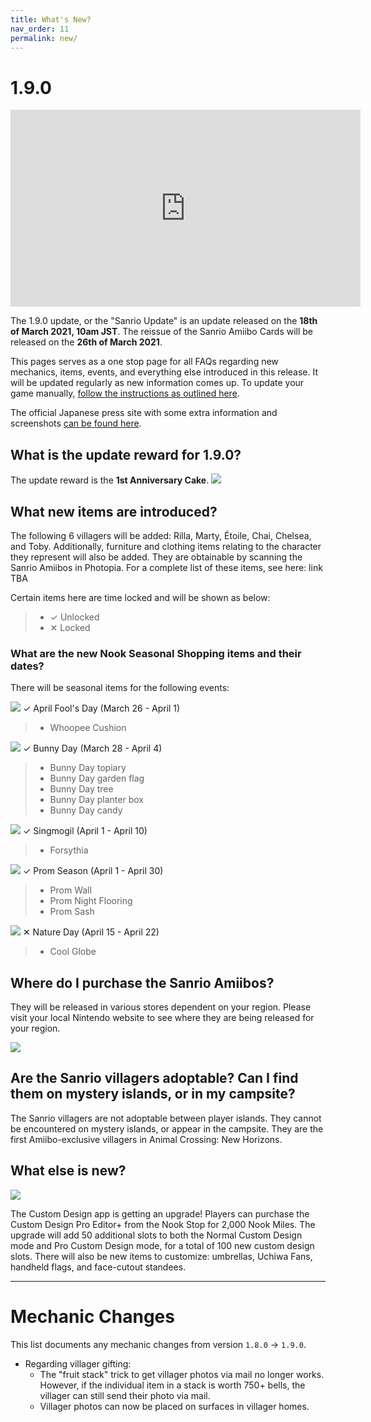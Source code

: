 ```yaml
---
title: What's New?
nav_order: 11
permalink: new/
---
```



# 1.9.0

<div class="videoWrapper">
    <iframe width="560" height="315" src="https://www.youtube.com/embed/jpJo9Zleqrk" frameborder="0" allow="accelerometer; autoplay; clipboard-write; encrypted-media; gyroscope; picture-in-picture" allowfullscreen></iframe>
</div>

The 1.9.0 update, or the "Sanrio Update" is an update released on the **18th of March 2021, 10am JST**. The reissue of the Sanrio Amiibo Cards will be released on the **26th of March 2021**.  

This pages serves as a one stop page for all FAQs regarding new mechanics, items, events, and everything else introduced in this release. It will be updated regularly as new information comes up. To update your game manually, [follow the instructions as outlined here](/acnhfaq/misc/#how-do-i-manually-update-my-acnh-game).

The official Japanese press site with some extra information and screenshots [can be found here](https://topics.nintendo.co.jp/article/9a207313-c1fc-4a08-a39f-89bafbfa530e).

## What is the update reward for 1.9.0?
The update reward is the **1st Anniversary Cake**.
![](https://assets.nintendo.com/image/upload/v1615853306/ncom/en_US/articles/2021/free-update-for-animal-crossing-new-horizons-delivers-new-content/800x450_ACNH_MarchUpdate_UpdateGift.jpg)

## What new items are introduced?
The following 6 villagers will be added: Rilla, Marty, Étoile, Chai, Chelsea, and Toby. Additionally, furniture and clothing items relating to the character they represent will also be added. They are obtainable by scanning the Sanrio Amiibos in Photopia. For a complete list of these items, see here: link TBA

Certain items here are time locked and will be shown as below:
> - <span class="label label-green">✓ Unlocked</span>
> - <span class="label label-red">✕ Locked</span>

### What are the new Nook Seasonal Shopping items and their dates?
There will be seasonal items for the following events:

![](https://assets.nintendo.com/image/upload/v1615853305/ncom/en_US/articles/2021/free-update-for-animal-crossing-new-horizons-delivers-new-content/800x450_ACNH_MarchUpdate_NewItems_01.jpg)
<span class="label label-green">✓</span> April Fool's Day (March 26 - April 1)
> - Whoopee Cushion

![](https://pbs.twimg.com/media/Ewmkzt3W8Agknzp?format=jpg&name=4096x4096)
<span class="label label-green">✓</span> Bunny Day (March 28 - April 4)
> - Bunny Day topiary
> - Bunny Day garden flag
> - Bunny Day tree
> - Bunny Day planter box
> - Bunny Day candy

![](https://pbs.twimg.com/media/EwtqwzmWEAAbvtb?format=jpg&name=large)
<span class="label label-green">✓</span> Singmogil (April 1 - April 10)
> - Forsythia

![](https://assets.nintendo.com/image/upload/v1615853306/ncom/en_US/articles/2021/free-update-for-animal-crossing-new-horizons-delivers-new-content/800x450_ACNH_MarchUpdate_NewItems_02.jpg)
<span class="label label-green">✓</span> Prom Season (April 1 - April 30)
> - Prom Wall
> - Prom Night Flooring
> - Prom Sash

![](https://pbs.twimg.com/media/EwtVHwlWYAQ3SqQ?format=jpg&name=large)
<span class="label label-red">✕</span> Nature Day (April 15 - April 22)
> - Cool Globe

## Where do I purchase the Sanrio Amiibos?
They will be released in various stores dependent on your region. Please visit your local Nintendo website to see where they are being released for your region.

![](https://i.redd.it/qjioxfk1pom21.jpg)

## Are the Sanrio villagers adoptable? Can I find them on mystery islands, or in my campsite?
The Sanrio villagers are not adoptable between player islands. They cannot be encountered on mystery islands, or appear in the campsite. They are the first Amiibo-exclusive villagers in Animal Crossing: New Horizons.

## What else is new?
![](https://pbs.twimg.com/media/EwnUmnrXMAEnPIS?format=jpg&name=large)

The Custom Design app is getting an upgrade! Players can purchase the Custom Design Pro Editor+ from the Nook Stop for 2,000 Nook Miles. The upgrade will add 50 additional slots to both the Normal Custom Design mode and Pro Custom Design mode, for a total of 100 new custom design slots. There will also be new items to customize: umbrellas, Uchiwa Fans, handheld flags, and face-cutout standees.


* * *

# Mechanic Changes
<!-- This list documents any mechanic changes from version `1.6.0` -> `1.7.0`.
- Regarding villager gifting:
    - All hand gifted clothing (aside from wetsuits) are now unsafe. (They will store them)
    - Clothing can now be placed on top of surfaces in villagers' houses. 
    - Shoes are now able to be placed in villagers' houses.
    - Some items in villager houses are now rotated inward instead of facing the wall.
    - Wreath glitch appears to be fixed.
- It is now possible for villagers to have the move out bubble before having the first K.K. concert.
- Snowballs now have less strict spawn conditions. 
- Celeste can now show up on a Sunday. -->

<!-- No mechanic changes have been reported for `1.7.0` -> `1.8.0` yet. -->

This list documents any mechanic changes from version `1.8.0` -> `1.9.0`.
- Regarding villager gifting:
    - The "fruit stack" trick to get villager photos via mail no longer works. However, if the individual item in a stack is worth 750+ bells, the villager can still send their photo via mail.
    - Villager photos can now be placed on surfaces in villager homes. 
